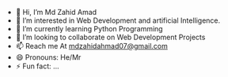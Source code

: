 - 👋 Hi, I’m Md Zahid Amad
- 👀 I’m interested in Web Development and artificial Intelligence.
- 🌱 I’m currently learning Python Programming
- 💞️ I’m looking to collaborate on Web Development Projects
- 📫 Reach me At mdzahidahmad07@gmail.com
- 😄 Pronouns: He/Mr
- ⚡ Fun fact: ...

<!---
zahidahm1/zahidahm1 is a ✨ special ✨ repository because its `README.md` (this file) appears on your GitHub profile.
You can click the Preview link to take a look at your changes.
--->
